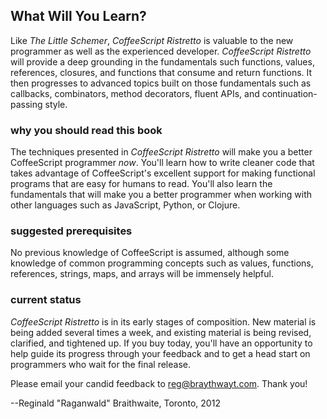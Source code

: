 ## What Will You Learn?

Like *The Little Schemer*, *CoffeeScript Ristretto* is valuable to the new programmer as well as the experienced developer. *CoffeeScript Ristretto* will provide a deep grounding in the fundamentals such functions, values, references, closures, and functions that consume and return functions. It then progresses to advanced topics built on those fundamentals such as callbacks, combinators, method decorators, fluent APIs, and continuation-passing style.

### why you should read this book

The techniques presented in *CoffeeScript Ristretto* will make you a better CoffeeScript programmer *now*. You'll learn how to write cleaner code that takes advantage of CoffeeScript's excellent support for making functional programs that are easy for humans to read. You'll also learn the fundamentals that will make you a better programmer when working with other languages such as JavaScript, Python, or Clojure.

### suggested prerequisites

No previous knowledge of CoffeeScript is assumed, although some knowledge of common programming concepts such as values, functions, references, strings, maps, and arrays will be immensely helpful.

### current status

*CoffeeScript Ristretto* is in its early stages of composition. New material is being added several times a week, and existing material is being revised, clarified, and tightened up. If you buy today, you'll have an opportunity to help guide its progress through your feedback and to get a head start on programmers who wait for the final release.

Please email your candid feedback to [reg@braythwayt.com](mailto:reg@braythwayt.com). Thank you!

--Reginald "Raganwald" Braithwaite, Toronto, 2012